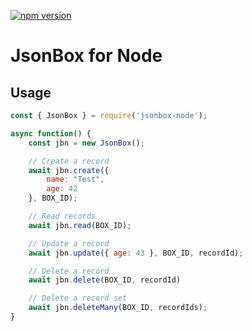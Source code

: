 [![npm version](https://badge.fury.io/js/jsonbox-node.svg)](https://badge.fury.io/js/jsonbox-node)

# JsonBox for Node

## Usage

```javascript
const { JsonBox } = require('jsonbox-node');

async function() {
    const jbn = new JsonBox();

    // Create a record
    await jbn.create({
        name: "Test",
        age: 42
    }, BOX_ID);

    // Read records
    await jbn.read(BOX_ID);

    // Update a record
    await jbn.update({ age: 43 }, BOX_ID, recordId);

    // Delete a record
    await jbn.delete(BOX_ID, recordId)

    // Delete a record set
    await jbn.deleteMany(BOX_ID, recordIds);
}
```

